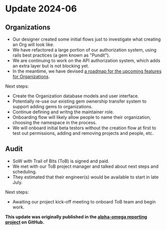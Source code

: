 # Update 2024-06

## Organizations

* Our designer created some initial flows just to investigate what creating an Org will look like.
* We have refactored a large portion of our authorization system, using rails best practices (a gem known as "Pundit").
* We are continuing to work on the API authorization system, which adds an extra layer but is not blocking yet.
* In the meantime, we have devised [a roadmap for the upcoming features for Organizations][1].

Next steps:

* Create the Organization database models and user interface.
* Potentially re-use our existing gem ownership transfer system to support adding gems to organizations.
* Continue defining and writng the maintainer role.
* Onboarding flow will likely allow people to name their organization, choosing the namespace in the process.
* We will onboard initial beta testors without the creation flow at first to test out permissions, adding and removing projects and people, etc.

## Audit

* SoW with Trail of Bits (ToB) is signed and paid.
* We met with our ToB project manager and talked about next steps and scheduling.
* They estimated that their engineer(s) would be available to start in late July.

Next steps:

* Awaiting our project kick-off meeting to onboard ToB team and begin work.

**This update was originally published in the [alpha-omega reporting project](https://github.com/ossf/alpha-omega/blob/main/alpha/engagements/2024/RubyCentral/update-2024-06.md) on GitHub.** 

[1]: https://docs.google.com/document/d/1YTNNiqxORDik5_cuIkK-3VsKuBafGLXN3gSUFZr9kV4/edit?usp=sharing